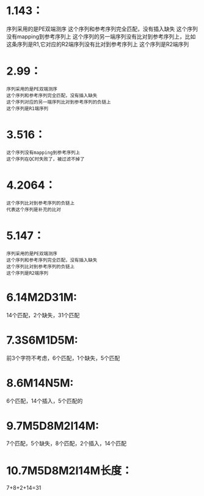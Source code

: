 # 1.143：    
   序列采用的是PE双端测序
   这个序列和参考序列完全匹配，没有插入缺失
   这个序列没有mapping到参考序列上
   这个序列的另一端序列没有比对到参考序列上，比如这条序列是R1,它对应的R2端序列没有比对到参考序列上
   这个序列是R2端序列
# 2.99：
    序列采用的是PE双端测序
    这个序列和参考序列完全匹配，没有插入缺失
    这个序列对应的另一端序列比对到参考序列的负链上
    这个序列是R1端序列
# 3.516：
    这个序列没有mapping到参考序列上
    这个序列在QC时失败了，被过滤不掉了
# 4.2064：
    这个序列比对到参考序列的负链上
    代表这个序列是补充的比对
# 5.147：
    序列采用的是PE双端测序
    这个序列和参考序列完全匹配，没有插入缺失
    这个序列比对到参考序列的负链上
    这个序列是R2端序列
# 6.14M2D31M:
14个匹配，2个缺失，31个匹配
# 7.3S6M1D5M:
前3个字符不考虑，6个匹配，1个缺失，5个匹配
# 8.6M14N5M:
6个匹配，14个插入，5个匹配的
# 9.7M5D8M2I14M:
7个匹配，5个缺失，8个匹配，2个插入，14个匹配
# 10.7M5D8M2I14M长度：
7+8+2+14=31
